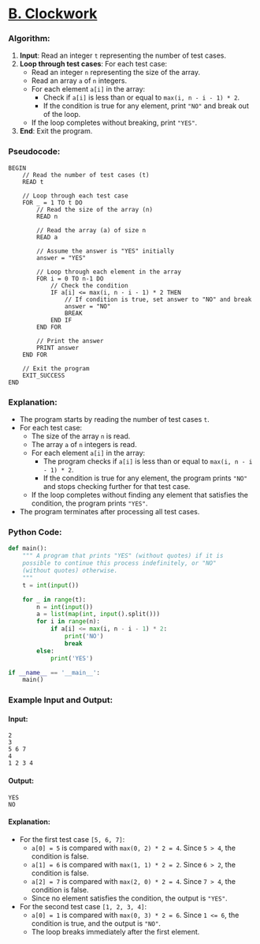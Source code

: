 # [B. Clockwork](https://codeforces.com/contest/2062/problem/B) 

### Algorithm:
1. **Input**: Read an integer `t` representing the number of test cases.
2. **Loop through test cases**: For each test case:
   - Read an integer `n` representing the size of the array.
   - Read an array `a` of `n` integers.
   - For each element `a[i]` in the array:
     - Check if `a[i]` is less than or equal to `max(i, n - i - 1) * 2`.
     - If the condition is true for any element, print `"NO"` and break out of the loop.
   - If the loop completes without breaking, print `"YES"`.
3. **End**: Exit the program.

### Pseudocode:
```
BEGIN
    // Read the number of test cases (t)
    READ t

    // Loop through each test case
    FOR _ = 1 TO t DO
        // Read the size of the array (n)
        READ n

        // Read the array (a) of size n
        READ a

        // Assume the answer is "YES" initially
        answer = "YES"

        // Loop through each element in the array
        FOR i = 0 TO n-1 DO
            // Check the condition
            IF a[i] <= max(i, n - i - 1) * 2 THEN
                // If condition is true, set answer to "NO" and break
                answer = "NO"
                BREAK
            END IF
        END FOR

        // Print the answer
        PRINT answer
    END FOR

    // Exit the program
    EXIT_SUCCESS
END
```

### Explanation:
- The program starts by reading the number of test cases `t`.
- For each test case:
  - The size of the array `n` is read.
  - The array `a` of `n` integers is read.
  - For each element `a[i]` in the array:
    - The program checks if `a[i]` is less than or equal to `max(i, n - i - 1) * 2`.
    - If the condition is true for any element, the program prints `"NO"` and stops checking further for that test case.
  - If the loop completes without finding any element that satisfies the condition, the program prints `"YES"`.
- The program terminates after processing all test cases.

### Python Code:
```python
def main():
    """ A program that prints "YES" (without quotes) if it is
    possible to continue this process indefinitely, or "NO"
    (without quotes) otherwise.
    """
    t = int(input())

    for _ in range(t):
        n = int(input())
        a = list(map(int, input().split()))
        for i in range(n):
            if a[i] <= max(i, n - i - 1) * 2:
                print('NO')
                break
        else:
            print('YES')

if __name__ == '__main__':
    main()
```

### Example Input and Output:
#### Input:
```
2
3
5 6 7
4
1 2 3 4
```

#### Output:
```
YES
NO
```

#### Explanation:
- For the first test case `[5, 6, 7]`:
  - `a[0] = 5` is compared with `max(0, 2) * 2 = 4`. Since `5 > 4`, the condition is false.
  - `a[1] = 6` is compared with `max(1, 1) * 2 = 2`. Since `6 > 2`, the condition is false.
  - `a[2] = 7` is compared with `max(2, 0) * 2 = 4`. Since `7 > 4`, the condition is false.
  - Since no element satisfies the condition, the output is `"YES"`.
- For the second test case `[1, 2, 3, 4]`:
  - `a[0] = 1` is compared with `max(0, 3) * 2 = 6`. Since `1 <= 6`, the condition is true, and the output is `"NO"`.
  - The loop breaks immediately after the first element.

